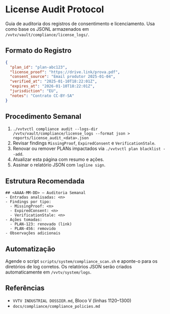 # License Audit Protocol

Guia de auditoria dos registros de consentimento e licenciamento. Usa como base
os JSONL armazenados em `/vvtv/vault/compliance/license_logs/`.

## Formato do Registro

```json
{
  "plan_id": "plan-abc123",
  "license_proof": "https://drive.link/prova.pdf",
  "consent_source": "Email produtor 2025-01-04",
  "verified_at": "2025-01-10T18:22:01Z",
  "expires_at": "2026-01-10T18:22:01Z",
  "jurisdiction": "EU",
  "notes": "Contrato CC-BY-SA"
}
```

## Procedimento Semanal

1. `./vvtvctl compliance audit --logs-dir /vvtv/vault/compliance/license_logs --format json > reports/license_audit_<data>.json`
2. Revisar findings `MissingProof`, `ExpiredConsent` e `VerificationStale`.
3. Renovar ou remover PLANs impactados via `./vvtvctl plan blacklist --add`.
4. Atualizar esta página com resumo e ações.
5. Assinar o relatório JSON com `logline sign`.

## Estrutura Recomendada

```
## <AAAA-MM-DD> — Auditoria Semanal
- Entradas analisadas: <n>
- Findings por tipo:
  - MissingProof: <n>
  - ExpiredConsent: <n>
  - VerificationStale: <n>
- Ações tomadas:
  - PLAN-123: renovado (link)
  - PLAN-456: removido
- Observações adicionais
```

## Automatização

Agende o script `scripts/system/compliance_scan.sh` e aponte-o para os diretórios
de log corretos. Os relatórios JSON serão criados automaticamente em
`/vvtv/system/logs`.

## Referências

- `VVTV INDUSTRIAL DOSSIER.md`, Bloco V (linhas 1120–1300)
- `docs/compliance/compliance_policies.md`
